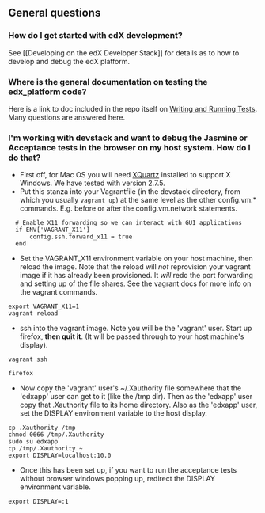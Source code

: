 ## General questions
### How do I get started with edX development?

See [[Developing on the edX Developer Stack]] for details as to how to develop and debug the edX platform.

### Where is the general documentation on testing the edx_platform code?
Here is a link to doc included in the repo itself on [Writing and Running Tests](https://github.com/edx/edx-platform/blob/master/docs/en_us/internal/testing.md). Many questions are answered here.

### I'm working with devstack and want to debug the Jasmine or Acceptance tests in the browser on my host system. How do I do that?

* First off, for Mac OS you will need [XQuartz](http://xquartz.macosforge.org/) installed to support X Windows. We have tested with version 2.7.5.
* Put this stanza into your Vagrantfile (in the devstack directory, from which you usually `vagrant up`) at the same level as the other config.vm.* commands. E.g. before or after the config.vm.network statements.
```
  # Enable X11 forwarding so we can interact with GUI applications
  if ENV['VAGRANT_X11']
      config.ssh.forward_x11 = true
  end
```
* Set the VAGRANT_X11 environment variable on your host machine, then reload the image. Note that the reload will *not* reprovision your vagrant image if it has already been provisioned. It *will* redo the port forwarding and setting up of the file shares. See the vagrant docs for more info on the vagrant commands.
```
export VAGRANT_X11=1
vagrant reload
```
* ssh into the vagrant image. Note you will be the 'vagrant' user. Start up firefox, **then quit it**. (It will be passed through to your host machine's display).
```
vagrant ssh

firefox
```
* Now copy the 'vagrant' user's ~/.Xauthority file somewhere that the 'edxapp' user can get to it (like the /tmp dir). Then as the 'edxapp' user copy that .Xauthority file to its home directory. Also as the 'edxapp' user, set the DISPLAY environment variable to the host display.
```
cp .Xauthority /tmp
chmod 0666 /tmp/.Xauthority 
sudo su edxapp
cp /tmp/.Xauthority ~
export DISPLAY=localhost:10.0
```

* Once this has been set up, if you want to run the acceptance tests without browser windows popping up, redirect the DISPLAY environment variable.
```
export DISPLAY=:1
```